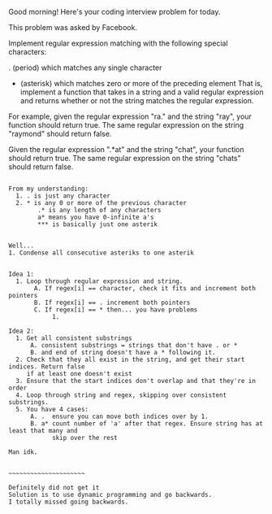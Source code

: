 Good morning! Here's your coding interview problem for today.

This problem was asked by Facebook.

Implement regular expression matching with the following special characters:

. (period) which matches any single character
* (asterisk) which matches zero or more of the preceding element
That is, implement a function that takes in a string and a valid regular expression and returns whether or not the string matches the regular expression.

For example, given the regular expression "ra." and the string "ray", your function should return true. The same regular expression on the string "raymond" should return false.

Given the regular expression ".*at" and the string "chat", your function should return true. The same regular expression on the string "chats" should return false.

~~~~~~~~~~~~~~~~~~~~~~~

From my understanding:
  1. . is just any character
  2. * is any 0 or more of the previous character
        .* is any length of any characters
        a* means you have 0-infinite a's
        *** is basically just one asterik


Well...
1. Condense all consecutive asteriks to one asterik


Idea 1:
  1. Loop through regular expression and string.
       A. If regex[i] == character, check it fits and increment both pointers
       B. If regex[i] == . increment both pointers
       C. If regex[i] == * then... you have problems
            1.

Idea 2:
  1. Get all consistent substrings
      A. consistent substrings = strings that don't have . or *
      B. and end of string doesn't have a * following it.
  2. Check that they all exist in the string, and get their start indices. Return false
     if at least one doesn't exist
  3. Ensure that the start indices don't overlap and that they're in order
  4. Loop through string and regex, skipping over consistent substrings.
  5. You have 4 cases:
      A. .  ensure you can move both indices over by 1.
      B. a* count number of 'a' after that regex. Ensure string has at least that many and
            skip over the rest

Man idk.


~~~~~~~~~~~~~~~~~~~~~

Definitely did not get it
Solution is to use dynamic programming and go backwards.
I totally missed going backwards. 